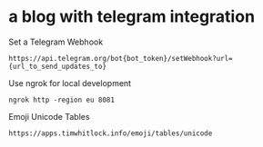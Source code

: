 # a blog with telegram integration

Set a Telegram Webhook

    https://api.telegram.org/bot{bot_token}/setWebhook?url={url_to_send_updates_to}

Use ngrok for local development

    ngrok http -region eu 8081

Emoji Unicode Tables

    https://apps.timwhitlock.info/emoji/tables/unicode

